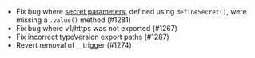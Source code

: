 - Fix bug where [secret parameters](https://firebase.google.com/docs/functions/config-env#secret_parameters), defined using `defineSecret()`, were missing a `.value()` method (#1281)
- Fix bug where v1/https was not exported (#1267)
- Fix incorrect typeVersion export paths (#1287)
- Revert removal of __trigger (#1274)

